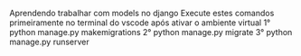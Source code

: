 Aprendendo trabalhar com models no django
Execute estes comandos primeiramente no terminal do vscode após ativar o ambiente virtual
1° python manage.py makemigrations
2° python manage.py migrate
3° python manage.py runserver
